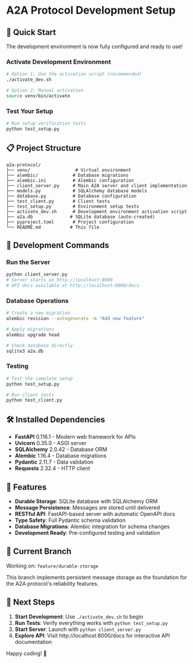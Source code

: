 # A2A Protocol Development Setup

## 🚀 Quick Start

The development environment is now fully configured and ready to use!

### Activate Development Environment

```bash
# Option 1: Use the activation script (recommended)
./activate_dev.sh

# Option 2: Manual activation
source venv/bin/activate
```

### Test Your Setup

```bash
# Run setup verification tests
python test_setup.py
```

## 📋 Project Structure

```
a2a-protocol/
├── venv/                 # Virtual environment
├── alembic/             # Database migrations
├── alembic.ini          # Alembic configuration
├── client_server.py     # Main A2A server and client implementation
├── models.py            # SQLAlchemy database models
├── database.py          # Database configuration
├── test_client.py       # Client tests
├── test_setup.py        # Environment setup tests
├── activate_dev.sh      # Development environment activation script
├── a2a.db              # SQLite database (auto-created)
├── pyproject.toml       # Project configuration
└── README.md           # This file
```

## 🔧 Development Commands

### Run the Server
```bash
python client_server.py
# Server starts on http://localhost:8000
# API docs available at http://localhost:8000/docs
```

### Database Operations
```bash
# Create a new migration
alembic revision --autogenerate -m "Add new feature"

# Apply migrations
alembic upgrade head

# Check database directly
sqlite3 a2a.db
```

### Testing
```bash
# Test the complete setup
python test_setup.py

# Run client tests
python test_client.py
```

## 🛠 Installed Dependencies

- **FastAPI** 0.116.1 - Modern web framework for APIs
- **Uvicorn** 0.35.0 - ASGI server
- **SQLAlchemy** 2.0.42 - Database ORM
- **Alembic** 1.16.4 - Database migrations
- **Pydantic** 2.11.7 - Data validation
- **Requests** 2.32.4 - HTTP client

## 🌟 Features

- **Durable Storage**: SQLite database with SQLAlchemy ORM
- **Message Persistence**: Messages are stored until delivered
- **RESTful API**: FastAPI-based server with automatic OpenAPI docs
- **Type Safety**: Full Pydantic schema validation
- **Database Migrations**: Alembic integration for schema changes
- **Development Ready**: Pre-configured testing and validation

## 📝 Current Branch

Working on: `feature/durable-storage`

This branch implements persistent message storage as the foundation for the A2A protocol's reliability features.

## 🚦 Next Steps

1. **Start Development**: Use `./activate_dev.sh` to begin
2. **Run Tests**: Verify everything works with `python test_setup.py`
3. **Start Server**: Launch with `python client_server.py`
4. **Explore API**: Visit http://localhost:8000/docs for interactive API documentation

Happy coding! 🎉
